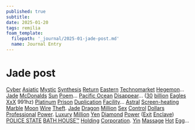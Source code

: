 ```yaml
---
published: true
subtitle:
date: 2025-01-20
tags: remilia
foam_template:
  filepath: '_journal/2025-01-jade-post.md'
  name: Journal Entry
---
```


# Jade post

[Cyber](https://en.wikipedia.org/wiki/Cyber) [Asiatic](https://en.wikipedia.org/wiki/Asiatic) [Mystic](https://en.wikipedia.org/wiki/Mystic) [Synthesis](https://en.wikipedia.org/wiki/Synthesis) [Return](https://en.wikipedia.org/wiki/Return) [Eastern](https://en.wikipedia.org/wiki/Eastern) [Technomarket](https://en.wikipedia.org/wiki/Technomarket) [Hegemon](https://en.wikipedia.org/wiki/Hegemony)... [Jade](https://en.wikipedia.org/wiki/Jade) [McDonalds](https://en.wikipedia.org/wiki/McDonald%27s) [Sun](https://en.wikipedia.org/wiki/Sun) [Poem](https://en.wikipedia.org/wiki/Poetry)... [Pacific Ocean](https://en.wikipedia.org/wiki/Pacific_Ocean) [Disappear](https://en.wikipedia.org/wiki/Disappear)... ([30](https://en.wikipedia.org/wiki/30_(number)) [billion](https://en.wikipedia.org/wiki/Billion) [Eagles](https://en.wikipedia.org/wiki/Eagle) [XxX](https://en.wikipedia.org/wiki/XXX) 991hz) [Platinum](https://en.wikipedia.org/wiki/Platinum) [Prison](https://en.wikipedia.org/wiki/Prison) [Duplication](https://en.wikipedia.org/wiki/Duplication) [Facility](https://en.wikipedia.org/wiki/Facility)... [Astral](https://en.wikipedia.org/wiki/Astral) [Screen-heating](https://en.wikipedia.org/wiki/Screen_heating) [Marble](https://en.wikipedia.org/wiki/Marble) [Moon](https://en.wikipedia.org/wiki/Moon) [Wire](https://en.wikipedia.org/wiki/Wire) [Theft](https://en.wikipedia.org/wiki/Theft). [Jade](https://en.wikipedia.org/wiki/Jade) [Dragon](https://en.wikipedia.org/wiki/Dragon) [Million](https://en.wikipedia.org/wiki/Million) [Sex](https://en.wikipedia.org/wiki/Sex) [Control](https://en.wikipedia.org/wiki/Control) [Dollars](https://en.wikipedia.org/wiki/Dollars) [Professional](https://en.wikipedia.org/wiki/Professional) [Power](https://en.wikipedia.org/wiki/Power). [Luxury](https://en.wikipedia.org/wiki/Luxury) [Million](https://en.wikipedia.org/wiki/Million) [Yen](https://en.wikipedia.org/wiki/Japanese_yen) [Diamond](https://en.wikipedia.org/wiki/Diamond) [Power](https://en.wikipedia.org/wiki/Power) ([Exit](https://en.wikipedia.org/wiki/Exit) [Enclave](https://en.wikipedia.org/wiki/Enclave_and_exclave)) [POLICE STATE](https://en.wikipedia.org/wiki/Police_state) [BATH HOUSE](https://en.wikipedia.org/wiki/Public_bathing)[™](https://en.wikipedia.org/wiki/Trademark_symbol) [Holding](https://en.wikipedia.org/wiki/Holding) [Corporation](https://en.wikipedia.org/wiki/Corporation). [Yin](https://en.wikipedia.org/wiki/Yin) [Massage](https://en.wikipedia.org/wiki/Massage) [Hot](https://en.wikipedia.org/wiki/Hot) [Egg](https://en.wikipedia.org/wiki/Egg)...
